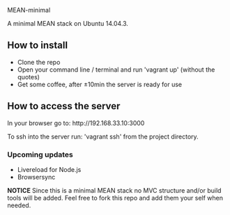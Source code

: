 MEAN-minimal<br>

A minimal MEAN stack on Ubuntu 14.04.3.

<h2>How to install</h2>
<ul>
<li>Clone the repo</li>
<li>Open your command line / terminal and run 'vagrant up' (without the quotes)</li>
<li>Get some coffee, after ±10min the server is ready for use</li>
</ul>

<h2>How to access the server</h2>
In your browser go to: http://192.168.33.10:3000

To ssh into the server run: 'vagrant ssh' from the project directory.


<h3>Upcoming updates</h3>
<ul>
<li>Livereload for Node.js</li>
<li>Browsersync</li>
</ul>

<strong>NOTICE</strong>
Since this is a minimal MEAN stack no MVC structure and/or build tools will be added. Feel free to fork this repo and add them your self when needed.

